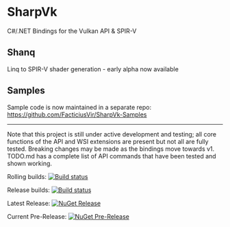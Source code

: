 # SharpVk
C#/.NET Bindings for the Vulkan API & SPIR-V

## Shanq
Linq to SPIR-V shader generation - early alpha now available

## Samples
Sample code is now maintained in a separate repo: https://github.com/FacticiusVir/SharpVk-Samples

----------

Note that this project is still under active development and testing; all core functions of the API and WSI extensions are present but not all are fully tested. Breaking changes may be made as the bindings move towards v1.
TODO.md has a complete list of API commands that have been tested and shown working.

Rolling builds: [![Build status](https://ci.appveyor.com/api/projects/status/6i4r9ghsx4r62nkt?svg=true)](https://ci.appveyor.com/project/FacticiusVir/sharpvk)

Release builds: [![Build status](https://ci.appveyor.com/api/projects/status/wjh15e863n5sx9qp?svg=true)](https://ci.appveyor.com/project/FacticiusVir/sharpvk-mlgqo)

Latest Release: [![NuGet Release](https://img.shields.io/nuget/v/SharpVk.svg)](https://www.nuget.org/packages/SharpVk)

Current Pre-Release: [![NuGet Pre-Release](https://img.shields.io/nuget/vpre/SharpVk.svg)](https://www.nuget.org/packages/SharpVk)

